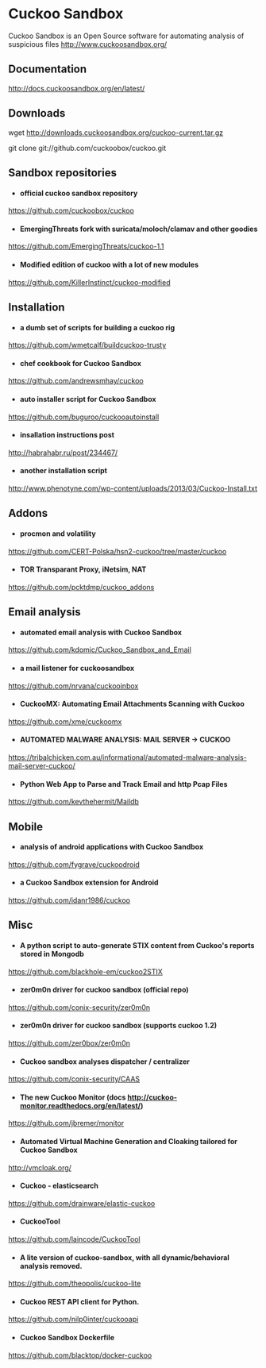 # Cuckoo Sandbox
Cuckoo Sandbox is an Open Source software for automating analysis of suspicious files
http://www.cuckoosandbox.org/

## Documentation
http://docs.cuckoosandbox.org/en/latest/

## Downloads
wget http://downloads.cuckoosandbox.org/cuckoo-current.tar.gz

git clone git://github.com/cuckoobox/cuckoo.git

## Sandbox repositories
- #### official cuckoo sandbox repository
https://github.com/cuckoobox/cuckoo

- #### EmergingThreats fork with suricata/moloch/clamav and other goodies
https://github.com/EmergingThreats/cuckoo-1.1

- #### Modified edition of cuckoo with a lot of new modules
https://github.com/KillerInstinct/cuckoo-modified

## Installation
- #### a dumb set of scripts for building a cuckoo rig
https://github.com/wmetcalf/buildcuckoo-trusty

- #### chef cookbook for Cuckoo Sandbox
https://github.com/andrewsmhay/cuckoo

- #### auto installer script for Cuckoo Sandbox
https://github.com/buguroo/cuckooautoinstall

- #### insallation instructions post
http://habrahabr.ru/post/234467/

- #### another installation script
http://www.phenotyne.com/wp-content/uploads/2013/03/Cuckoo-Install.txt

## Addons
- #### procmon and volatility 
https://github.com/CERT-Polska/hsn2-cuckoo/tree/master/cuckoo

- #### TOR Transparant Proxy, iNetsim, NAT
https://github.com/pcktdmp/cuckoo_addons

## Email analysis
- #### automated email analysis with Cuckoo Sandbox
https://github.com/kdomic/Cuckoo_Sandbox_and_Email

- #### a mail listener for cuckoosandbox
https://github.com/nrvana/cuckooinbox

- #### CuckooMX: Automating Email Attachments Scanning with Cuckoo
https://github.com/xme/cuckoomx 

- #### AUTOMATED MALWARE ANALYSIS: MAIL SERVER -> CUCKOO
https://tribalchicken.com.au/informational/automated-malware-analysis-mail-server-cuckoo/

- #### Python Web App to Parse and Track Email and http Pcap Files
https://github.com/kevthehermit/Maildb

## Mobile
- #### analysis of android applications with Cuckoo Sandbox
https://github.com/fygrave/cuckoodroid

- #### a Cuckoo Sandbox extension for Android
https://github.com/idanr1986/cuckoo

## Misc
- #### A python script to auto-generate STIX content from Cuckoo's reports stored in Mongodb
https://github.com/blackhole-em/cuckoo2STIX

- #### zer0m0n driver for cuckoo sandbox (official repo)
https://github.com/conix-security/zer0m0n

- #### zer0m0n driver for cuckoo sandbox (supports cuckoo 1.2)
https://github.com/zer0box/zer0m0n

- #### Cuckoo sandbox analyses dispatcher / centralizer
https://github.com/conix-security/CAAS

- #### The new Cuckoo Monitor (docs http://cuckoo-monitor.readthedocs.org/en/latest/)
https://github.com/jbremer/monitor

- #### Automated Virtual Machine Generation and Cloaking tailored for Cuckoo Sandbox
http://vmcloak.org/

- #### Cuckoo - elasticsearch
https://github.com/drainware/elastic-cuckoo

- #### CuckooTool
https://github.com/laincode/CuckooTool

- #### A lite version of cuckoo-sandbox, with all dynamic/behavioral analysis removed.
https://github.com/theopolis/cuckoo-lite

- #### Cuckoo REST API client for Python.
https://github.com/nilp0inter/cuckooapi

- #### Cuckoo Sandbox Dockerfile
https://github.com/blacktop/docker-cuckoo
